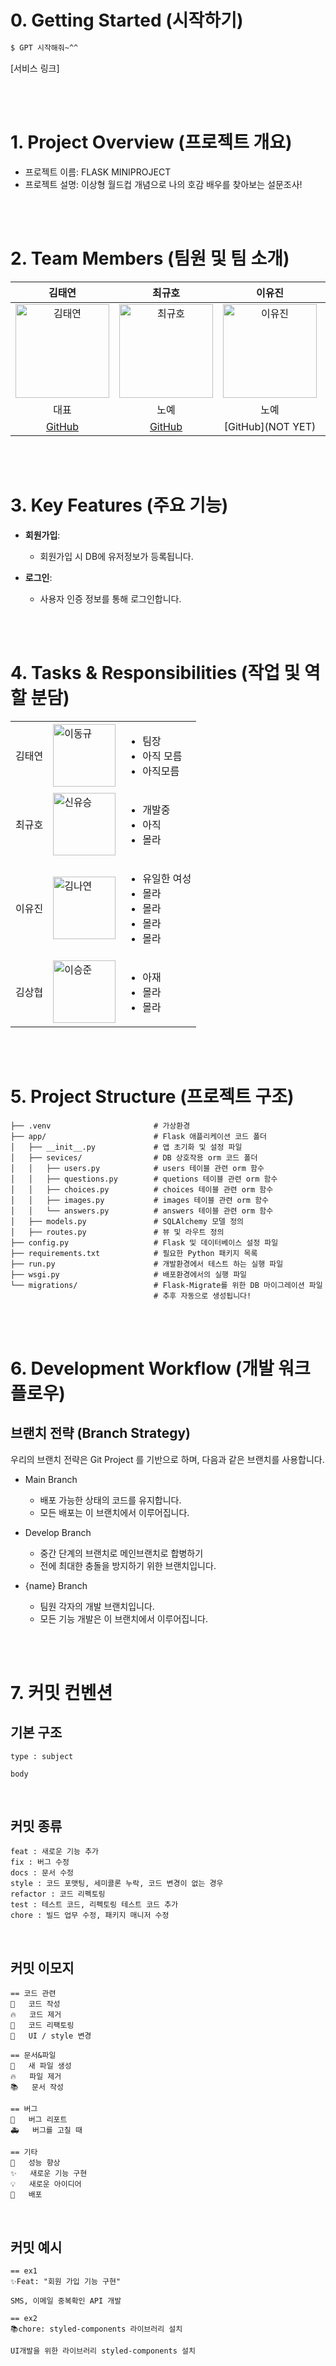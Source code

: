 # 0. Getting Started (시작하기)
```bash
$ GPT 시작해줘~^^
```
[서비스 링크]

<br/>
<br/>

# 1. Project Overview (프로젝트 개요)
- 프로젝트 이름: FLASK MINIPROJECT
- 프로젝트 설명: 이상형 월드컵 개념으로 나의 호감 배우를 찾아보는 설문조사!

<br/>
<br/>

# 2. Team Members (팀원 및 팀 소개)
| 김태연 | 최규호 | 이유진 | 김상협 |
|:------:|:------:|:------:|:------:|
| <img src="https://github.com/user-attachments/assets/c1c2b1e3-656d-4712-98ab-a15e91efa2da" alt="김태연" width="150"> | <img src="https://github.com/user-attachments/assets/78ec4937-81bb-4637-975d-631eb3c4601e" alt="최규호" width="150"> | <img src="https://github.com/user-attachments/assets/78ce1062-80a0-4edb-bf6b-5efac9dd992e" alt="이유진" width="150"> | <img src="https://github.com/user-attachments/assets/beea8c64-19de-4d91-955f-ed24b813a638" alt="김상협" width="150"> |
| 대표 | 노예 | 노예 | 노예 |
| [GitHub](https://github.com/be-taeyeon) | [GitHub](https://github.com/gyuho231) | [GitHub](NOT YET) | [GitHub](https://github.com/harry99990) |

<br/>
<br/>

# 3. Key Features (주요 기능)
- **회원가입**:
  - 회원가입 시 DB에 유저정보가 등록됩니다.

- **로그인**:
  - 사용자 인증 정보를 통해 로그인합니다.

<!-- - **설문 조사하기**:
  - 캘린더 UI를 통해 동아리 관련 일정 추가&삭제가 가능합니다.
  - 체크박스를 통해 종료되거나 이미 수행한 일정을 표시할 수 있습니다.

- **동아리 찾기**:
  - 대학 내 동아리를 검색할 수 있습니다.
  - 검색 시 해당 동아리가 업로드한 홍보글이 보여집니다.

- **동아리 홍보**:
  - 홍보글 등록을 통해 동아리를 홍보할 수 있습니다.

- **동아리 만들기**:
  - 새로운 동아리를 만들어 관리할 수 있습니다.

- **동아리 프로필**:
  - 동아리 홍보글에서 동아리 이름(링크)를 클릭하면 해당 동아리 프로필로 이동합니다.
  - 동아리 프로필에서는 동아리 소개, 동아리 활동사진 갤러리, 동아리 홍보글 기록관 등을 볼 수 있습니다. -->

<br/>
<br/>

# 4. Tasks & Responsibilities (작업 및 역할 분담)
|  |  |  |
|-----------------|-----------------|-----------------|
| 김태연    |  <img src="https://github.com/user-attachments/assets/c1c2b1e3-656d-4712-98ab-a15e91efa2da" alt="이동규" width="100"> | <ul><li>팀장</li><li>아직 모름</li><li>아직모름</li></ul>     |
| 최규호   |  <img src="https://github.com/user-attachments/assets/78ec4937-81bb-4637-975d-631eb3c4601e" alt="신유승" width="100">| <ul><li>개발중</li><li>아직</li><li>몰라</li></ul> |
| 이유진   |  <img src="https://github.com/user-attachments/assets/78ce1062-80a0-4edb-bf6b-5efac9dd992e" alt="김나연" width="100">    |<ul><li>유일한 여성</li><li>몰라</li><li>몰라</li><li>몰라</li><li>몰라</li></ul>  |
| 김상협    |  <img src="https://github.com/user-attachments/assets/beea8c64-19de-4d91-955f-ed24b813a638" alt="이승준" width="100">    | <ul><li>아재</li><li>몰라</li><li>몰라</li></ul>    |

<br/>
<br/>



# 5. Project Structure (프로젝트 구조)
```oz_form/                        # 프로젝트 폴더
├── .venv                       # 가상환경   
├── app/                        # Flask 애플리케이션 코드 폴더
│   ├── __init__.py             # 앱 초기화 및 설정 파일
│   ├── sevices/                # DB 상호작용 orm 코드 폴더
│   │   ├── users.py            # users 테이블 관련 orm 함수
│   │   ├── questions.py        # quetions 테이블 관련 orm 함수
│   │   ├── choices.py          # choices 테이블 관련 orm 함수
│   │   ├── images.py           # images 테이블 관련 orm 함수
│   │   └── answers.py          # answers 테이블 관련 orm 함수
│   ├── models.py               # SQLAlchemy 모델 정의
│   ├── routes.py               # 뷰 및 라우트 정의
├── config.py                   # Flask 및 데이터베이스 설정 파일
├── requirements.txt            # 필요한 Python 패키지 목록
├── run.py                      # 개발환경에서 테스트 하는 실행 파일
├── wsgi.py                     # 배포환경에서의 실행 파일
└── migrations/                 # Flask-Migrate를 위한 DB 마이그레이션 파일
                                # 추후 자동으로 생성됩니다!
```

<br/>
<br/>

# 6. Development Workflow (개발 워크플로우)
## 브랜치 전략 (Branch Strategy)
우리의 브랜치 전략은 Git Project 를 기반으로 하며, 다음과 같은 브랜치를 사용합니다.

- Main Branch
  - 배포 가능한 상태의 코드를 유지합니다.
  - 모든 배포는 이 브랜치에서 이루어집니다.

- Develop Branch
  - 중간 단계의 브랜치로 메인브랜치로 합병하기
  - 전에 최대한 충돌을 방지하기 위한 브랜치입니다.
  
- {name} Branch
  - 팀원 각자의 개발 브랜치입니다.
  - 모든 기능 개발은 이 브랜치에서 이루어집니다.

<br/>
<br/>


# 7. 커밋 컨벤션
## 기본 구조
```
type : subject

body 
```

<br/>

## 커밋 종류
```
feat : 새로운 기능 추가
fix : 버그 수정
docs : 문서 수정
style : 코드 포맷팅, 세미콜론 누락, 코드 변경이 없는 경우
refactor : 코드 리펙토링
test : 테스트 코드, 리펙토링 테스트 코드 추가
chore : 빌드 업무 수정, 패키지 매니저 수정
```

<br/>

## 커밋 이모지
```
== 코드 관련
📝	코드 작성
🔥	코드 제거
🔨	코드 리팩토링
💄	UI / style 변경

== 문서&파일
📰	새 파일 생성
🔥	파일 제거
📚	문서 작성

== 버그
🐛	버그 리포트
🚑	버그를 고칠 때

== 기타
🐎	성능 향상
✨	새로운 기능 구현
💡	새로운 아이디어
🚀	배포
```

<br/>

## 커밋 예시
```
== ex1
✨Feat: "회원 가입 기능 구현"

SMS, 이메일 중복확인 API 개발

== ex2
📚chore: styled-components 라이브러리 설치

UI개발을 위한 라이브러리 styled-components 설치
```

